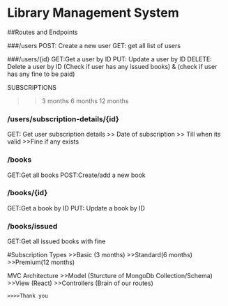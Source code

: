 # Library Management System

##Routes and Endpoints 

###/users
POST: Create a new user
GET: get all list of users

###/users/{id}
GET:Get a user by ID
PUT: Update a user by ID
DELETE: Delete a user by ID (Check if user has any issued books) & (check if user has any fine to be paid)

SUBSCRIPTIONS
>>3 months
>>6 months
>>12 months

### /users/subscription-details/{id}
GET: Get user subscription details
    >> Date of subscription
    >> Till when its valid
    >>Fine if any exists

### /books
GET:Get all books
POST:Create/add a new book

### /books/{id}
GET:Get a book by ID
PUT: Update a book by ID

### /books/issued
GET:Get all issued books with fine

#Subscription Types
    >>Basic (3 months)
    >>Standard(6 months)
    >>Premium(12 months)

MVC Architecture
    >>Model (Sturcture of MongoDb Collection/Schema)
    >>View (React)
    >>Controllers (Brain of our routes)

    >>>>Thank you